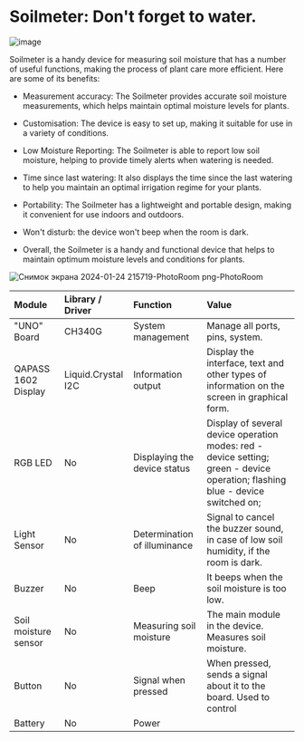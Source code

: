 # Soilmeter: Don't forget to water.
![image](https://github.com/ufisim/soilmoismeter/assets/143403528/426ddba6-ede4-44ac-8e0d-029a27529055)

Soilmeter is a handy device for measuring soil moisture that has a number of useful functions, making the process of plant care more efficient. Here are some of its benefits:

- Measurement accuracy: The Soilmeter provides accurate soil moisture measurements, which helps maintain optimal moisture levels for plants.

- Customisation: The device is easy to set up, making it suitable for use in a variety of conditions.

- Low Moisture Reporting: The Soilmeter is able to report low soil moisture, helping to provide timely alerts when watering is needed.

- Time since last watering: It also displays the time since the last watering to help you maintain an optimal irrigation regime for your plants.

- Portability: The Soilmeter has a lightweight and portable design, making it convenient for use indoors and outdoors.

- Won't disturb: the device won't beep when the room is dark.

- Overall, the Soilmeter is a handy and functional device that helps to maintain optimum moisture levels and conditions for plants.


![Снимок экрана 2024-01-24 215719-PhotoRoom png-PhotoRoom](https://github.com/ufisim/soilmoismeter/assets/143403528/ebfba804-3b8f-42c0-872d-f1ea133b67e6)




| Module | Library / Driver | Function | Value |
| :---         | :---      | :--- | :---  |
| "UNO" Board   | CH340G     | System management    | Manage all ports, pins, system.    |
| QAPASS 1602 Display    | Liquid.Crystal I2C       | Information output      | Display the interface, text and other types of information on the screen in graphical form.     |
| RGB LED    | No       | Displaying the device status      | Display of several device operation modes: red - device setting; green - device operation; flashing blue - device switched on;      |
| Light Sensor    | No       | Determination of illuminance      | Signal to cancel the buzzer sound, in case of low soil humidity, if the room is dark.      |
| Buzzer    | No       | Beep      | It beeps when the soil moisture is too low.      |
| Soil moisture sensor    | No       | Measuring soil moisture      | The main module in the device. Measures soil moisture.      |
| Button    | No       | Signal when pressed      | When pressed, sends a signal about it to the board. Used to control      |
| Battery    | No       | Power      |       |
